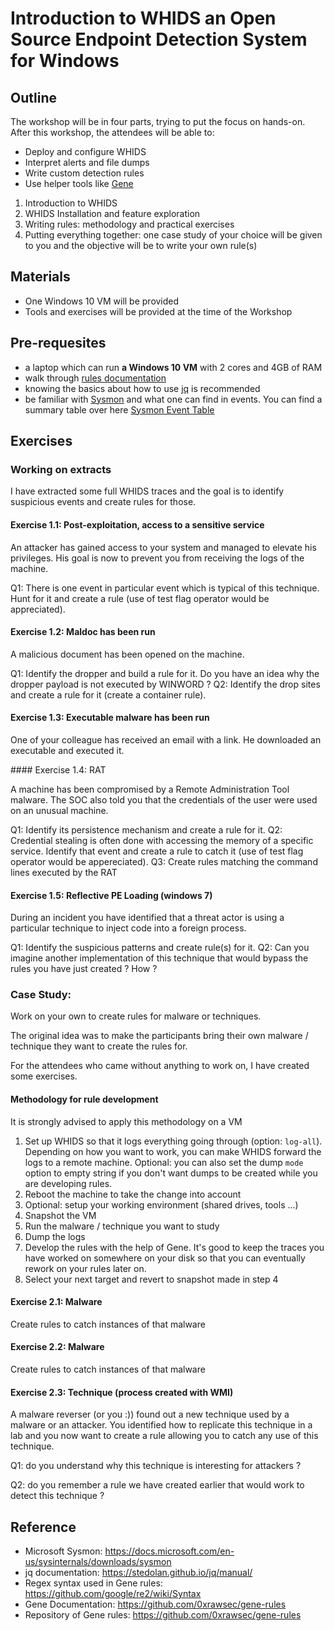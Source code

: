 # Introduction to WHIDS an Open Source Endpoint Detection System for Windows 

## Outline

The workshop will be in four parts, trying to put the focus on hands-on.
After this workshop, the attendees will be able to:

 * Deploy and configure WHIDS
 * Interpret alerts and file dumps
 * Write custom detection rules
 * Use helper tools like [Gene](https://github.com/0xrawsec/gene)

1. Introduction to WHIDS
2. WHIDS Installation and feature exploration
3. Writing rules: methodology and practical exercises
4. Putting everything together: one case study of your choice will be given to you and the objective will be to write your own rule(s)

## Materials

* One Windows 10 VM will be provided
* Tools and exercises will be provided at the time of the Workshop

## Pre-requesites

* a laptop which can run **a Windows 10 VM** with 2 cores and 4GB of RAM
* walk through [rules documentation](https://rawsec.lu/doc/gene/1.6/)
* knowing the basics about how to use [jq](https://stedolan.github.io/jq/) is recommended
* be familiar with [Sysmon](https://docs.microsoft.com/en-us/sysinternals/downloads/sysmon) and what one can find in events. You can find a summary table over here [Sysmon Event Table](https://rawsec.lu/blog/posts/2017/Sep/19/sysmon-events-table/)

## Exercises

### Working on extracts

I have extracted some full WHIDS traces and the goal is to identify suspicious
events and create rules for those.

#### Exercise 1.1: Post-exploitation, access to a sensitive service

An attacker has gained access to your system and managed to elevate his privileges.
His goal is now to prevent you from receiving the logs of the machine.

Q1: There is one event in particular event which is typical of this technique. Hunt for it and create a rule (use of test flag operator would be appreciated).

#### Exercise 1.2: Maldoc has been run

A malicious document has been opened on the machine. 

Q1: Identify the dropper and build a rule for it. Do you have an idea why the dropper payload is not executed by WINWORD ?
Q2: Identify the drop sites and create a rule for it (create a container rule). 

#### Exercise 1.3: Executable malware has been run 

One of your colleague has received an email with a link.
He downloaded an executable and executed it.

#### Exercise 1.4: RAT

A machine has been compromised by a Remote Administration Tool malware.
The SOC also told you that the credentials of the user were used on an unusual machine.

Q1: Identify its persistence mechanism and create a rule for it.
Q2: Credential stealing is often done with accessing the memory of a specific service. Identify that event and create a rule to catch it (use of test flag operator would be appereciated).
Q3: Create rules matching the command lines executed by the RAT

#### Exercise 1.5: Reflective PE Loading (windows 7)

During an incident you have identified that a threat actor is using a particular
technique to inject code into a foreign process.

Q1: Identify the suspicious patterns and create rule(s) for it.
Q2: Can you imagine another implementation of this technique that would bypass the rules you have just created ? How ?

### Case Study:

Work on your own to create rules for malware or techniques.

The original idea was to make the participants bring their own malware / technique they want to create the rules for.

For the attendees who came without anything to work on, I have created some exercises.

#### Methodology for rule development

It is strongly advised to apply this methodology on a VM

1. Set up WHIDS so that it logs everything going through (option: `log-all`). Depending on how you want to work, you can make WHIDS forward the logs to a remote machine. Optional: you can also set the dump `mode` option to empty string if you don't want dumps to be created while you are developing rules. 
2. Reboot the machine to take the change into account
3. Optional: setup your working environment (shared drives, tools ...)
4. Snapshot the VM
5. Run the malware / technique you want to study
6. Dump the logs 
7. Develop the rules with the help of Gene. It's good to keep the traces you have worked on somewhere on your disk so that you can eventually rework on your rules later on.
8. Select your next target and revert to snapshot made in step 4


#### Exercise 2.1: Malware

Create rules to catch instances of that malware

#### Exercise 2.2: Malware

Create rules to catch instances of that malware

#### Exercise 2.3: Technique (process created with WMI)

A malware reverser (or you :)) found out a new technique used by a malware or an attacker.
You identified how to replicate this technique in a lab and you now want to create a rule allowing you to catch any use of this technique.

Q1: do you understand why this technique is interesting for attackers ?

Q2: do you remember a rule we have created earlier that would work to detect this technique ?

## Reference

* Microsoft Sysmon: https://docs.microsoft.com/en-us/sysinternals/downloads/sysmon
* jq documentation: https://stedolan.github.io/jq/manual/
* Regex syntax used in Gene rules: https://github.com/google/re2/wiki/Syntax
* Gene Documentation: https://github.com/0xrawsec/gene-rules
* Repository of Gene rules: https://github.com/0xrawsec/gene-rules